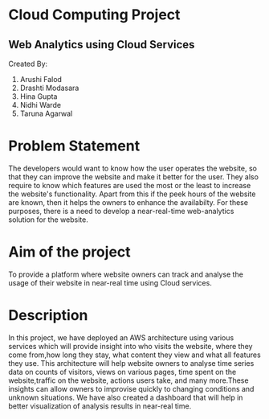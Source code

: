 # Cloud Computing Project 
## Web Analytics using Cloud Services

Created By:
  1. Arushi Falod
  2. Drashti Modasara
  3. Hina Gupta
  4. Nidhi Warde
  5. Taruna Agarwal

# Problem Statement
The developers would want to know how the user operates the website, so that they can improve the website and make it better for the user. They also require to know which features are used the most or the least to increase the website's functionality. Apart from this if the peek hours of the website are known, then it helps the owners to enhance the availabilty. For these purposes, there is a need to develop a near-real-time web-analytics solution for the website.

# Aim of the project
To provide a platform where website owners can track and analyse the usage of their website in near-real time using Cloud services.

# Description
In this project, we have deployed an AWS architecture using various services which will provide insight into who visits the website, where they come from,how long they stay, what content they view and what all features they use. This architecture will help website owners to analyse time series data on counts of visitors, views on various pages, time spent on the website,traffic on the website, actions users take, and many more.These insights can allow owners to improvise quickly to changing conditions and unknown situations.
We have also created a dashboard that will help in better visualization of analysis results in near-real time.

